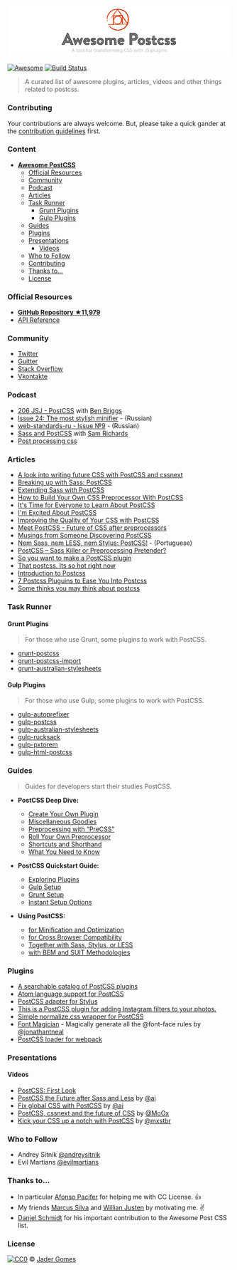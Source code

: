 [![awesome postcss](awepcss.png)](https://github.com/jjaderg/awesome-postcss)

[![Awesome](https://cdn.rawgit.com/sindresorhus/awesome/d7305f38d29fed78fa85652e3a63e154dd8e8829/media/badge.svg)](https://github.com/sindresorhus/awesome)
[![Build Status](https://api.travis-ci.org/jjaderg/awesome-postcss.svg?branch=master)](https://travis-ci.org/jjaderg/awesome-postcss)

> A curated list of awesome plugins, articles, videos and other things related to postcss.

### Contributing

Your contributions are always welcome. But, please take a quick gander at the [contribution guidelines](https://github.com/jjaderg/awesome-postcss/blob/master/CONTRIBUTING.md) first.

### Content

- [**__Awesome PostCSS__**](#awesome-postcss)
	- [Official Resources](#official-resources)
	- [Community](#community)
	- [Podcast](#podcast)
	- [Articles](#articles)
	- [Task Runner](#task-runner)
		- [Grunt Plugins](#grunt-plugins)
		- [Gulp Plugins](#gulp-plugins)
	- [Guides](#guides)
	- [Plugins](#plugins)
	- [Presentations](#presentations)
  		- [Videos](#videos)
	- [Who to Follow](#who-to-follow)
	- [Contributing](#contributing)
	- [Thanks to...](#thanks-to)
	- [License](#license)


### Official Resources

- [**GitHub Repository ★11,979**](https://github.com/postcss/postcss)
- [API Reference](http://api.postcss.org/index.html)

### Community

- [Twitter](https://twitter.com/PostCSS)
- [Guitter](https://gitter.im/postcss/postcss)
- [Stack Overflow](http://stackoverflow.com/questions/tagged/postcss)
- [Vkontakte](https://m.vk.com/postcss)

### Podcast

- [206 JSJ  - PostCSS](https://devchat.tv/js-jabber/206-jsj-postcss-with-ben-briggs) with [Ben Briggs](https://github.com/ben-eb)
- [Issue 24: The most stylish minifier](https://radiojs.ru/2015/06/radiojs-24/) - (Russian)
- [web-standards-ru - Issue №9](https://soundcloud.com/web-standards/episode-9) - (Russian)
- [Sass and PostCSS](https://podfanatic.com/podcast/non-breaking-space-show/episode/sam-richard-sass-and-postcss) with [Sam Richards](https://twitter.com/snugug)
- [Post processing css](https://viewsourc.es/2015/06/15/episode-8-post-processing-css/)

### Articles

- [A look into writing future CSS with PostCSS and cssnext](https://bigbitecreative.com/a-look-into-writing-future-css-with-postcss-cssnext/)
- [Breaking up with Sass: PostCSS](https://benfrain.com/breaking-up-with-sass-postcss/)
- [Extending Sass with PostCSS](https://ashleynolan.co.uk/blog/extend-sass-with-postcss)
- [How to Build Your Own CSS Preprocessor With PostCSS](https://www.sitepoint.com/build-css-preprocessor-postcss/)
- [It's Time for Everyone to Learn About PostCSS](http://davidtheclark.com/its-time-for-everyone-to-learn-about-postcss/)
- [I'm Excited About PostCSS](http://davidtheclark.com/excited-about-postcss/)
- [Improving the Quality of Your CSS with PostCSS](https://www.sitepoint.com/improving-the-quality-of-your-css-with-postcss/)
- [Meet PostCSS - Future of CSS after preprocessors](http://www.meetpostcss.com/)
- [Musings from Someone Discovering PostCSS](https://taupecat.com/blog/2016/04/28/musings-from-someone-discovering-postcss/)
- [Nem Sass, nem LESS, nem Stylus: PostCSS!](http://blog.taller.net.br/nem-sass-nem-less-nem-stylus-postcss/) - (Portuguese)
- [PostCSS – Sass Killer or Preprocessing Pretender?](https://ashleynolan.co.uk/blog/postcss-a-review)
- [So you want to make a PostCSS plugin](https://css-tricks.com/want-make-postcss-plugin/)
- [That postcss. Its so hot right now](https://cantina.co/that-postcss-its-so-hot-right-now/)
- [Introduction to Postcss](https://www.smashingmagazine.com/2015/12/introduction-to-postcss/)
- [7 Postcss Pluguins to Ease You Into Postcss](https://www.sitepoint.com/7-postcss-plugins-to-ease-you-into-postcss/)
- [Some thinks you may think about postcss](http://julian.io/some-things-you-may-think-about-postcss-and-you-might-be-wrong/)

### Task Runner

#### Grunt Plugins

> For those who use Grunt, some plugins to work with PostCSS.

- [grunt-postcss](https://www.npmjs.com/package/grunt-postcss)
- [grunt-postcss-import](https://www.npmjs.com/package/grunt-postcss-import)
- [grunt-australian-stylesheets](https://www.npmjs.com/package/grunt-australian-stylesheets)


#### Gulp Plugins
> For those who use Gulp, some plugins to work with PostCSS.

- [gulp-autoprefixer](https://www.npmjs.com/package/gulp-autoprefixer/)
- [gulp-postcss](https://www.npmjs.com/package/gulp-postcss/)
- [gulp-australian-stylesheets](https://www.npmjs.com/package/gulp-australian-stylesheets/)
- [gulp-rucksack](https://www.npmjs.com/package/gulp-rucksack/)
- [gulp-pxtorem](https://www.npmjs.com/package/gulp-pxtorem/)
- [gulp-html-postcss](https://www.npmjs.com/package/gulp-html-postcss/)


### Guides
> Guides for developers start their studies PostCSS.

- **__PostCSS Deep Dive:__**
    - [Create Your Own Plugin](https://webdesign.tutsplus.com/tutorials/postcss-deep-dive-create-your-own-plugin--cms-24605)
    - [Miscellaneous Goodies](https://webdesign.tutsplus.com/tutorials/postcss-deep-dive-miscellaneous-goodies--cms-24603)
    - [Preprocessing with “PreCSS”](https://webdesign.tutsplus.com/tutorials/postcss-deep-dive-preprocessing-with-precss--cms-24583)
    - [Roll Your Own Preprocessor](https://webdesign.tutsplus.com/tutorials/postcss-deep-dive-roll-your-own-preprocessor--cms-24584)
    - [Shortcuts and Shorthand](https://webdesign.tutsplus.com/tutorials/postcss-deep-dive-shortcuts-and-shorthand--cms-24602)
    - [What You Need to Know](https://webdesign.tutsplus.com/tutorials/postcss-deep-dive-what-you-need-to-know--cms-24535)

- **__PostCSS Quickstart Guide:__**
    - [Exploring Plugins](https://webdesign.tutsplus.com/tutorials/postcss-quickstart-guide-exploring-plugins--cms-24566)
    - [Gulp Setup](https://webdesign.tutsplus.com/tutorials/postcss-quickstart-guide-gulp-setup--cms-24543)
    - [Grunt Setup](https://webdesign.tutsplus.com/tutorials/postcss-quickstart-guide-grunt-setup--cms-24545)
    - [Instant Setup Options](https://webdesign.tutsplus.com/tutorials/postcss-quickstart-guide-instant-setup-options--cms-24536)

- **__Using PostCSS:__**    
    - [for Minification and Optimization](https://webdesign.tutsplus.com/tutorials/using-postcss-for-minification-and-optimization--cms-24568)
    - [for Cross Browser Compatibility](https://webdesign.tutsplus.com/tutorials/using-postcss-for-cross-browser-compatibility--cms-24567)
    - [Together with Sass, Stylus, or LESS](https://webdesign.tutsplus.com/tutorials/using-postcss-together-with-sass-stylus-or-less--cms-24591)
    - [with BEM and SUIT Methodologies](https://webdesign.tutsplus.com/tutorials/using-postcss-with-bem-and-suit-methodologies--cms-24592)


### Plugins
- [A searchable catalog of PostCSS plugins](http://postcss.parts/)
- [Atom language support for PostCSS](https://github.com/azat-io/atom-language-postcss)
- [PostCSS adapter for Stylus](https://github.com/seaneking/poststylus)
- [This is a PostCSS plugin for adding Instagram filters to your photos.](https://github.com/azat-io/postcss-instagram)
- [Simple normalize.css wrapper for PostCSS](https://github.com/seaneking/postcss-normalize)
- [Font Magician](https://github.com/jonathantneal/postcss-font-magician) - Magically generate all the @font-face rules by [@jonathantneal](https://github.com/jonathantneal)
- [PostCSS loader for webpack](https://github.com/postcss/postcss-loader)

### Presentations

#### Videos
- [PostCSS: First Look](https://www.lynda.com/CSS-tutorials/PostCSS-First-Look/442850-2.html)
- [PostCSS the Future after Sass and Less](https://www.youtube.com/watch?v=73dl5dk9z4Q) by [@ai](https://github.com/ai)
- [Fix global CSS with PostCSS](http://www.thedotpost.com/2015/12/andrey-sitnik-fix-global-css-with-postcss) by [@ai](https://github.com/ai)
- [PostCSS, cssnext and the future of CSS](https://vimeo.com/159185299) by [@MoOx](https://github.com/MoOx)
- [Kick your CSS up a notch with PostCSS](https://www.youtube.com/watch?v=-_gIKdHYP3E) by [@mxstbr](https://github.com/mxstbr)

### Who to Follow

- Andrey Sitnik [@andreysitnik](https://twitter.com/andreysitnik)
- Evil Martians [@evilmartians](https://twitter.com/evilmartians)

### Thanks to...

- In particular [Afonso Pacifer](https://github.com/afonsopacifer) for helping me with CC License. :+1:
- My friends [Marcus Silva](https://github.com/mvfsilva) and [Willian Justen](https://github.com/willianjusten) by motivating me. :v:
- [Daniel Schmidt](https://github.com/danielmschmidt/) for his important contribution to the Awesome Post CSS list.

### License
[![CC0](http://mirrors.creativecommons.org/presskit/buttons/88x31/svg/cc-zero.svg)](https://creativecommons.org/publicdomain/zero/1.0/) © [Jader Gomes](https://github.com/jjaderg)
